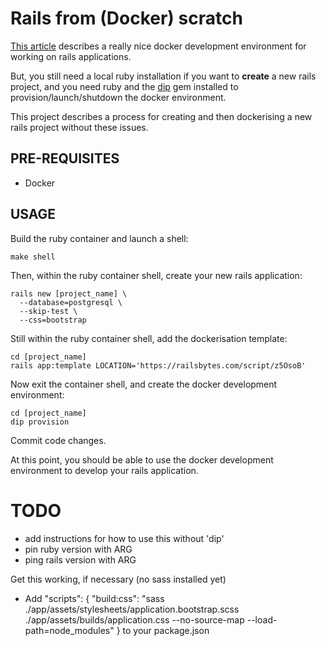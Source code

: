 # Rails from (Docker) scratch

[This
article](https://evilmartians.com/chronicles/ruby-on-whales-docker-for-ruby-rails-development)
describes a really nice docker development environment for working on rails
applications.

But, you still need a local ruby installation if you want to **create** a new
rails project, and you need ruby and the
[dip](https://github.com/bibendi/dip#readme) gem installed to
provision/launch/shutdown the docker environment.

This project describes a process for creating and then dockerising a new rails
project without these issues.

## PRE-REQUISITES

- Docker

## USAGE

Build the ruby container and launch a shell:

```
make shell
```

Then, within the ruby container shell, create your new rails application:

```
rails new [project_name] \
  --database=postgresql \
  --skip-test \
  --css=bootstrap
```

Still within the ruby container shell, add the dockerisation template:

```
cd [project_name]
rails app:template LOCATION='https://railsbytes.com/script/z5OsoB'
```

Now exit the container shell, and create the docker development environment:

```
cd [project_name]
dip provision
```

Commit code changes.

At this point, you should be able to use the docker development environment to
develop your rails application.

# TODO

- add instructions for how to use this without 'dip'
- pin ruby version with ARG
- ping rails version with ARG

Get this working, if necessary (no sass installed yet)
- Add "scripts": { "build:css": "sass ./app/assets/stylesheets/application.bootstrap.scss ./app/assets/builds/application.css --no-source-map --load-path=node_modules" } to your package.json


